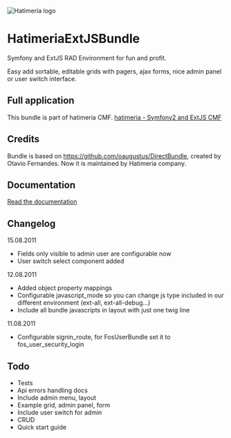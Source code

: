 ![Hatimeria logo](http://hatimeria.pl/assets/img/hatimeria_v_220.png)

# HatimeriaExtJSBundle

Symfony and ExtJS RAD Environment for fun and profit.

Easy add sortable, editable grids with pagers, ajax forms, nice admin panel or user switch interface.

## Full application

This bundle is part of hatimeria CMF.
[hatimeria - Symfony2 and ExtJS CMF](https://github.com/hatimeria/hatimeria)

## Credits

Bundle is based on https://github.com/oaugustus/DirectBundle, created by Otavio Fernandes.
Now it is maintained by Hatimeria company.

## Documentation

[Read the documentation](https://github.com/hatimeria/HatimeriaExtJSBundle/blob/master/Resources/doc/index.md)

## Changelog

15.08.2011

* Fields only visible to admin user are configurable now
* User switch select component added

12.08.2011

* Added object property mappings
* Configurable javascript_mode so you can change js type included in our different environment (ext-all, ext-all-debug...)
* Include all bundle javascripts in layout with just one twig line

11.08.2011

* Configurable signin_route, for FosUserBundle set it to fos_user_security_login

## Todo

* Tests
* Api errors handling docs
* Include admin menu, layout
* Example grid, admin panel, form
* Include user switch for admin
* CRUD
* Quick start guide